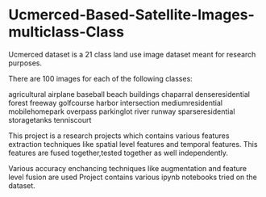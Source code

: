 # Ucmerced-Based-Satellite-Images-multiclass-Class
Ucmerced dataset is a 21 class land use image dataset meant for research purposes.

There are 100 images for each of the following classes:

agricultural
airplane
baseball
beach
buildings
chaparral
denseresidential
forest
freeway
golfcourse
harbor
intersection
mediumresidential
mobilehomepark
overpass
parkinglot
river
runway
sparseresidential
storagetanks
tenniscourt

This project is a research projects which contains various features extraction techniques like spatial level features and temporal features.
This features are fused together,tested together as well independently.

Various accuracy enchancing techniques like augmentation and feature level fusion are used
Project contains various ipynb notebooks tried on the dataset.

